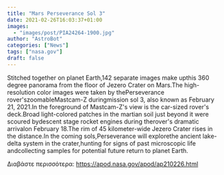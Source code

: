 ```yaml
---
title: "Mars Perseverance Sol 3"
date: 2021-02-26T16:03:37+01:00
images:
  - "images/post/PIA24264-1900.jpg"
author: "AstroBot"
categories: ["News"]
tags: ["nasa.gov"]
draft: false
---
```


Stitched together on planet Earth,142 separate images make upthis 360 degree panorama from the floor of Jezero Crater on Mars.The high-resolution color images were taken by thePerseverance rover'szoomableMastcam-Z duringmission sol 3, also known as February 21, 2021.In the foreground of Mastcam-Z's view is the car-sized rover's deck.Broad light-colored patches in the martian soil just beyond it were scoured bydescent stage rocket engines during therover's dramatic arrivalon February 18.The rim of 45 kilometer-wide Jezero Crater rises in the distance.In the coming sols,Perseverance will explorethe ancient lake-delta system in the crater,hunting for signs of past microscopic life andcollecting samples for potential future return to planet Earth.

Διαβάστε περισσότερα: https://apod.nasa.gov/apod/ap210226.html
